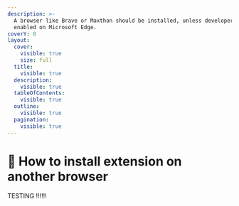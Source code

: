 ```yaml
---
description: >-
  A browser like Brave or Maxthon should be installed, unless developer mode is
  enabled on Microsoft Edge.
coverY: 0
layout:
  cover:
    visible: true
    size: full
  title:
    visible: true
  description:
    visible: true
  tableOfContents:
    visible: true
  outline:
    visible: true
  pagination:
    visible: true
---
```


# 📏 How to install extension on another browser

TESTING ‼‼‼
